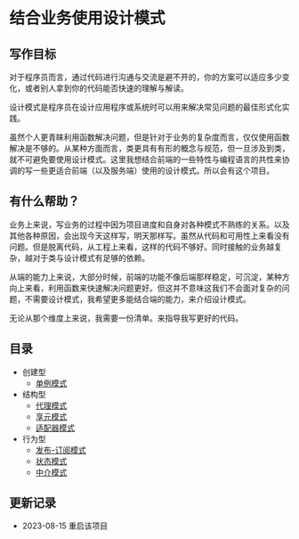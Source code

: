 # 结合业务使用设计模式

## 写作目标

对于程序员而言，通过代码进行沟通与交流是避不开的，你的方案可以适应多少变化，或者别人拿到你的代码能否快速的理解与解读。

设计模式是程序员在设计应用程序或系统时可以用来解决常见问题的最佳形式化实践。

虽然个人更青睐利用函数解决问题，但是针对于业务的复杂度而言，仅仅使用函数解决是不够的。从某种方面而言，类更具有有形的概念与规范，但一旦涉及到类，就不可避免要使用设计模式。这里我想结合前端的一些特性与编程语言的共性来协调的写一些更适合前端（以及服务端）使用的设计模式。所以会有这个项目。

## 有什么帮助？

业务上来说，写业务的过程中因为项目进度和自身对各种模式不熟练的关系。以及其他各种原因，会出现今天这样写，明天那样写。虽然从代码和可用性上来看没有问题。但是脱离代码，从工程上来看，这样的代码不够好。同时接触的业务越复杂，越对于类与设计模式有足够的依赖。

从端的能力上来说，大部分时候，前端的功能不像后端那样稳定，可沉淀，某种方向上来看，利用函数来快速解决问题更好。但这并不意味这我们不会面对复杂的问题，不需要设计模式，我希望更多能结合端的能力，来介绍设计模式。

无论从那个维度上来说，我需要一份清单。来指导我写更好的代码。
## 目录
- 创建型
    - [单例模式](https://github.com/wsafight/design-patterns-implemented/blob/master/create/singleton.md)
- 结构型
    - [代理模式](https://github.com/wsafight/design-patterns-implemented/blob/master/structure/proxy.md)
    - [享元模式](https://github.com/wsafight/design-patterns-implemented/blob/master/structure/flyweight.md)
    - [适配器模式](https://github.com/wsafight/design-patterns-implemented/blob/master/structure/adapter.md)
- 行为型
    - [发布-订阅模式](https://github.com/wsafight/design-patterns-implemented/blob/master/behavioral/pub-sub.md)
    - [状态模式](https://github.com/wsafight/design-patterns-implemented/blob/master/behavioral/state.md)
    - [中介模式](https://github.com/wsafight/design-patterns-implemented/blob/master/behavioral/mediation.md)

## 更新记录
- 2023-08-15 重启该项目

